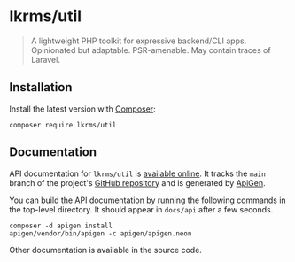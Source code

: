 # lkrms/util

> A lightweight PHP toolkit for expressive backend/CLI apps. Opinionated but
> adaptable. PSR-amenable. May contain traces of Laravel.

## Installation

Install the latest version with [Composer](https://getcomposer.org/):

```shell
composer require lkrms/util
```

## Documentation

API documentation for `lkrms/util` is [available online][api-docs]. It tracks
the `main` branch of the project's [GitHub repository][repo] and is generated by
[ApiGen].

You can build the API documentation by running the following commands in the
top-level directory. It should appear in `docs/api` after a few seconds.

```shell
composer -d apigen install
apigen/vendor/bin/apigen -c apigen/apigen.neon
```



Other documentation is available in the source code.


[api-docs]: https://lkrms.github.io/php-util/
[ApiGen]: https://github.com/ApiGen/ApiGen
[repo]: https://github.com/lkrms/php-util

